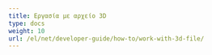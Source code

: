 ```yaml
---
title: Εργασία με αρχείο 3D
type: docs
weight: 10
url: /el/net/developer-guide/how-to/work-with-3d-file/
---
```

